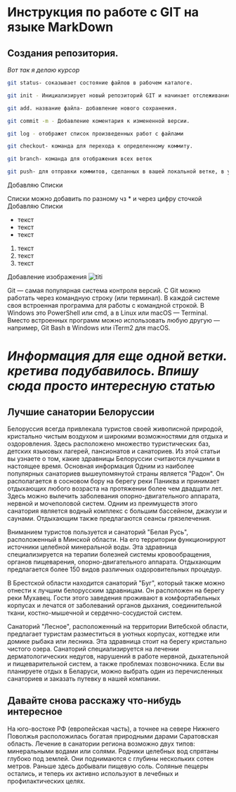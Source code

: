 # Инструкция по работе с GIT на языке MarkDown

## Создания репозитория.  

*Вот так я делаю курсор* 



```sh 
git status- соказывает состояние файлов в рабочем каталоге. 
```

```sh
git init - Инициализирует новый репозиторий GIT и начинает отслеживание существующего каталога.
```

```sh
git add. название файла- добавление нового сохранения.
```
```sh
git commit -m - Добавление коментария к измененной версии. 
```

```sh
git log - отображет список произведенных работ с файлами
```

```sh
git checkout- команда для перехода к определенному коммиту. 
```  

```sh
git branch- команда для отображения всех веток
```

```sh
git push- для отправки коммитов, сделанных в вашей локальной ветке, в удаленный репозиторий.
```


Добавляю Списки

Списки можно добавить по разному чз * и через цифру сточкой
Добавляю Списки 
* текст
* текст
* текст 

1. текст
2. текст
3. текст

Добавление изображения
![titi](titi.jpg)

Git — самая популярная система контроля версий. С Git можно работать через командную строку (или терминал). В каждой системе своя встроенная программа для работы с командной строкой. В Windows это PowerShell или cmd, а в Linux или macOS — Terminal. Вместо встроенных программ можно использовать любую другую — например, Git Bash в Windows или iTerm2 для macOS.



# *Информация для еще одной ветки. кретива подубавилось. Впишу сюда просто интересную статью*
 ## Лучшие санатории Белоруссии
Белоруссия всегда привлекала туристов своей живописной природой, кристально чистым воздухом и широкими возможностями для отдыха и оздоровления. Здесь расположено множество туристических баз, детских языковых лагерей, пансионатов и санаториев. Из этой статьи вы узнаете о том, какие здравницы Белоруссии считаются лучшими в настоящее время.
Основная информация
Одним из наиболее популярных санаториев вышеупомянутой страны является "Радон". Он располагается в сосновом бору на берегу реки Паниква и принимает отдыхающих любого возраста на протяжении более чем двадцати лет. Здесь можно вылечить заболевания опорно-двигательного аппарата, нервной и мочеполовой систем. Одним из преимуществ этого санатория является водный комплекс с большим бассейном, джакузи и саунами. Отдыхающим также предлагаются сеансы грязелечения.

Вниманием туристов пользуется и санаторий "Белая Русь", расположенный в Минской области. На его территории функционируют источники целебной минеральной воды. Эта здравница специализируется на терапии болезней системы кровообращения, органов пищеварения, опорно-двигательного аппарата. Отдыхающим предлагается более 150 видов различных оздоровительных процедур.

В Брестской области находится санаторий "Буг", который также можно отнести к лучшим белорусским здравницам. Он расположен на берегу реки Мухавец. Гости этого заведения проживают в комфортабельных корпусах и лечатся от заболеваний органов дыхания, соединительной ткани, костно-мышечной и сердечно-сосудистой систем.

Санаторий "Лесное", расположенный на территории Витебской области, предлагает туристам разместиться в уютных корпусах, коттедже или домике рыбака или лесника. Эта здравница стоит на берегу кристально чистого озера. Санаторий специализируется на лечении дерматологических недугов, нарушений в работе нервной, дыхательной и пищеварительной систем, а также проблемах позвоночника. Если вы планируете отдых в Беларуси, можно выбрать один из перечисленных санаториев и заказать путевку в нашей компании. 


## Давайте снова расскажу что-нибудь интересное 
На юго-востоке РФ (европейская часть), а точнее на севере Нижнего Поволжья расположилась богатая природными дарами Саратовская область. Лечение в санатории региона возможно двух типов: минеральными водами или солями. Родники целебных вод спрятаны глубоко под землей. Они поднимаются с глубины нескольких сотен метров. Раньше здесь добывали пищевую соль. Соляные пещеры остались, и теперь их активно используют в лечебных и профилактических целях.
